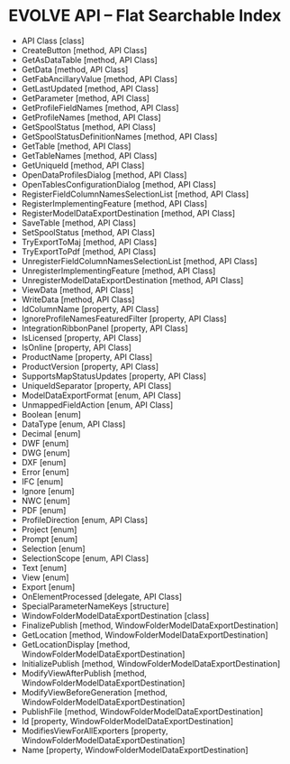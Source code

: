 # EVOLVE API – Flat Searchable Index

- API Class [class]
- CreateButton [method, API Class]
- GetAsDataTable [method, API Class]
- GetData [method, API Class]
- GetFabAncillaryValue [method, API Class]
- GetLastUpdated [method, API Class]
- GetParameter [method, API Class]
- GetProfileFieldNames [method, API Class]
- GetProfileNames [method, API Class]
- GetSpoolStatus [method, API Class]
- GetSpoolStatusDefinitionNames [method, API Class]
- GetTable [method, API Class]
- GetTableNames [method, API Class]
- GetUniqueId [method, API Class]
- OpenDataProfilesDialog [method, API Class]
- OpenTablesConfigurationDialog [method, API Class]
- RegisterFieldColumnNamesSelectionList [method, API Class]
- RegisterImplementingFeature [method, API Class]
- RegisterModelDataExportDestination [method, API Class]
- SaveTable [method, API Class]
- SetSpoolStatus [method, API Class]
- TryExportToMaj [method, API Class]
- TryExportToPdf [method, API Class]
- UnregisterFieldColumnNamesSelectionList [method, API Class]
- UnregisterImplementingFeature [method, API Class]
- UnregisterModelDataExportDestination [method, API Class]
- ViewData [method, API Class]
- WriteData [method, API Class]
- IdColumnName [property, API Class]
- IgnoreProfileNamesFeaturedFilter [property, API Class]
- IntegrationRibbonPanel [property, API Class]
- IsLicensed [property, API Class]
- IsOnline [property, API Class]
- ProductName [property, API Class]
- ProductVersion [property, API Class]
- SupportsMapStatusUpdates [property, API Class]
- UniqueIdSeparator [property, API Class]
- ModelDataExportFormat [enum, API Class]
- UnmappedFieldAction [enum, API Class]
- Boolean [enum]
- DataType [enum, API Class]
- Decimal [enum]
- DWF [enum]
- DWG [enum]
- DXF [enum]
- Error [enum]
- IFC [enum]
- Ignore [enum]
- NWC [enum]
- PDF [enum]
- ProfileDirection [enum, API Class]
- Project [enum]
- Prompt [enum]
- Selection [enum]
- SelectionScope [enum, API Class]
- Text [enum]
- View [enum]
- Export [enum]
- OnElementProcessed [delegate, API Class]
- SpecialParameterNameKeys [structure]
- WindowFolderModelDataExportDestination [class]
- FinalizePublish [method, WindowFolderModelDataExportDestination]
- GetLocation [method, WindowFolderModelDataExportDestination]
- GetLocationDisplay [method, WindowFolderModelDataExportDestination]
- InitializePublish [method, WindowFolderModelDataExportDestination]
- ModifyViewAfterPublish [method, WindowFolderModelDataExportDestination]
- ModifyViewBeforeGeneration [method, WindowFolderModelDataExportDestination]
- PublishFile [method, WindowFolderModelDataExportDestination]
- Id [property, WindowFolderModelDataExportDestination]
- ModifiesViewForAllExporters [property, WindowFolderModelDataExportDestination]
- Name [property, WindowFolderModelDataExportDestination]
